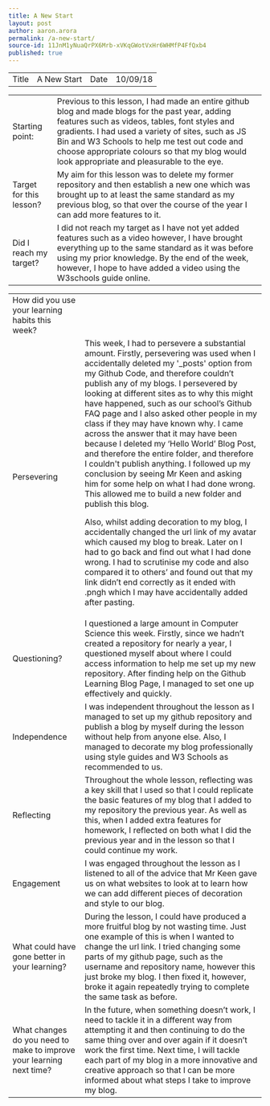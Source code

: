 ```yaml
---
title: A New Start
layout: post
author: aaron.arora
permalink: /a-new-start/
source-id: 11JnM1yNuaQrPX6Mrb-xVKqGWotVxHr6WHMfP4FfQxb4
published: true
---
```

<table>
  <tr>
    <td>Title</td>
    <td>A New Start</td>
    <td>Date</td>
    <td>10/09/18</td>
  </tr>
</table>


<table>
  <tr>
    <td>Starting point:</td>
    <td>Previous to this lesson, I had made an entire github blog and made blogs for the past year, adding features such as videos, tables, font styles and gradients. I had used a variety of sites, such as JS Bin and W3 Schools to help me test out code and choose appropriate colours so that my blog would look appropriate and pleasurable to the eye. </td>
  </tr>
  <tr>
    <td>Target for this lesson?</td>
    <td>My aim for this lesson was to delete my former repository and then establish a new one which was brought up to at least the same standard as my previous blog, so that over the course of the year I can add more features to it. </td>
  </tr>
  <tr>
    <td>Did I reach my target? </td>
    <td>I did not reach my target as I have not yet added features such as a video however, I have brought everything up to the same standard as it was before using my prior knowledge. By the end of the week, however, I hope to have added a video using the W3schools guide online. </td>
  </tr>
</table>


<table>
  <tr>
    <td>How did you use your learning habits this week?</td>
    <td></td>
  </tr>
  <tr>
    <td>Persevering</td>
    <td>This week, I had to persevere a substantial amount. Firstly, persevering was used when I accidentally deleted my '_posts' option from my Github Code, and therefore couldn’t publish any of my blogs. I persevered by looking at different sites as to why this might have happened, such as our school’s Github FAQ page and I also asked other people in my class if they may have known why. I came across the answer that it may have been because I deleted my ‘Hello World’ Blog Post, and therefore the entire folder, and therefore  I couldn't publish anything. I followed up my conclusion by seeing Mr Keen and asking him for some help on what I had done wrong. This allowed me to build a new folder and publish this blog. 

Also, whilst adding decoration to my blog, I  accidentally changed the url link of my avatar which caused my blog to break. Later on I had to go back and find out what I had done wrong. I had to scrutinise my code and also compared it to others’ and found out that my link didn’t end correctly as it ended with .pngh which I may have accidentally added after pasting. </td>
  </tr>
  <tr>
    <td>Questioning?</td>
    <td>I questioned a large amount in Computer Science this week. Firstly, since we hadn’t created a repository for nearly a year, I questioned myself about where I could access information to help me set up my new repository. After finding help on the Github Learning Blog Page, I managed to set one up effectively and quickly. 
</td>
  </tr>
  <tr>
    <td>Independence</td>
    <td>I was independent throughout the lesson as I managed to set up my github repository and publish a blog by myself during the lesson without help from anyone else. Also, I managed to decorate my blog professionally using style guides and W3 Schools as recommended to us. </td>
  </tr>
  <tr>
    <td>Reflecting</td>
    <td>Throughout the whole lesson, reflecting was a key skill that I used so that I could replicate the basic features of my blog that I added to my repository the previous year. As well as this, when I added extra features for homework, I reflected on both what I did the previous year and in the lesson so that I could continue my work. </td>
  </tr>
  <tr>
    <td>Engagement</td>
    <td>I was engaged throughout the lesson as I listened to all of the advice that Mr Keen gave us on what websites to look at to learn how we can add different pieces of decoration and style to our blog. </td>
  </tr>
  <tr>
    <td>What could have gone better in your learning?</td>
    <td>During the lesson, I could have produced a more fruitful blog by not wasting time. Just one example of this is when I wanted to change the url link. I tried changing some parts of my github page, such as the username and repository name, however this just broke my blog. I then fixed it, however, broke it again repeatedly trying to complete the same task as before. </td>
  </tr>
  <tr>
    <td>What changes do you need to make to improve your learning next time?</td>
    <td>In the future, when something doesn’t work, I need to tackle it in a different way from attempting it and then continuing to do the same thing over and over again if it doesn’t work the first time. Next time, I will tackle each part of my blog in a more innovative and creative approach so that I can be more informed about what steps I take to improve my blog. </td>
  </tr>
</table>


